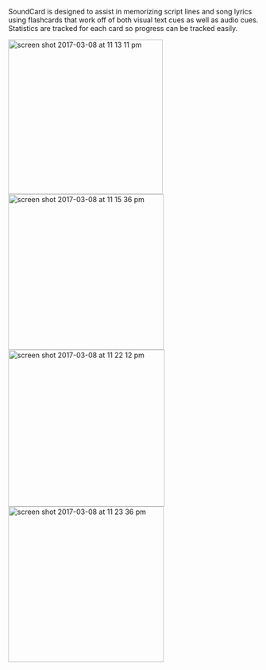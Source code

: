 SoundCard is designed to assist in memorizing script lines and song lyrics using flashcards that work off of both visual text cues as well as audio cues.
Statistics are tracked for each card so progress can be tracked easily.

<img width="311" alt="screen shot 2017-03-08 at 11 13 11 pm" src="https://cloud.githubusercontent.com/assets/22920481/23735847/4f381480-0456-11e7-8839-22e9be864ecb.png">
<img width="313" alt="screen shot 2017-03-08 at 11 15 36 pm" src="https://cloud.githubusercontent.com/assets/22920481/23735851/5144ebb8-0456-11e7-9647-9cfdc1b6f4a4.png">
<img width="315" alt="screen shot 2017-03-08 at 11 22 12 pm" src="https://cloud.githubusercontent.com/assets/22920481/23735854/5636a616-0456-11e7-949d-bf94f60fbaa5.png">
<img width="313" alt="screen shot 2017-03-08 at 11 23 36 pm" src="https://cloud.githubusercontent.com/assets/22920481/23735858/5bb2186e-0456-11e7-89f7-d77fb14dc204.png">
